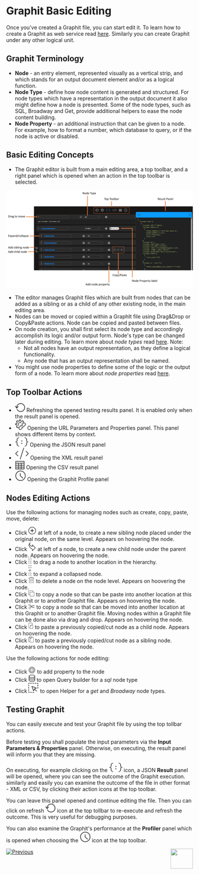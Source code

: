 # Graphit Basic Editing

Once you've created a Graphit file, you can start edit it. To learn how to create a Graphit as web service read [here]("/articles/15_web_services_and_graphit/06_custom_ws_create_graphit_ws.md" ). Similarly you can create Graphit under any other logical unit.



## Graphit Terminology

* **Node** - an entry element, represented visually as a vertical strip, and which stands for an output document element and/or as a logical function.
* **Node Type** - define how node content is generated and structured. For node types which have a representation in the output document it also might define how a node is presented. Some of the node types, such as SQL, Broadway and Get, provide additional helpers to ease the node content building.  
* **Node Property** - an additional instruction that can be given to a node. For example, how to format a number, which database to query, or if the node is active or disabled.



## Basic Editing Concepts

* The Graphit editor is built from a main editing area, a top toolbar, and a right panel which is opened when an action in the top toolbar is selected.

<img src="images\graphit_editor.png"  />

* The editor manages Graphit files which are built from nodes that can be added as a sibling or as a child of any other existing node, in the main editing area.
* Nodes can be moved or copied within a GraphIt file using Drag&Drop or Copy&Paste actions. Node can be copied and pasted between files.
* On node creation, you shall first select its node type and accordingly accomplish its logic and/or output form. Node's type can be changed later during editing. To learn more about *node types* read [here](TBD). Note:
  * Not all nodes have an output representation, as they define a logical functionality.
  * Any node that has an output representation shall be named.
* You might use node properties to define some of the logic or the output form of  a node. To learn more about *node properties* read [here](TBD).


## Top Toolbar Actions

*  <img src="images/refraesh-icon.png"></img> Refreshing the  opened testing results panel. It is enabled only when the result panel is opened.
*  <img src="images/url-icon.png"></img> Opening the URL Parameters and Properties panel. This panel shows different items by context.
*  <img src="images/show-output-json-icon.png"></img> Opening the JSON result panel 
*  <img src="images/show-output-xml-icon.png"></img> Opening the XML result panel 
*  <img src="images/show-output-csv-icon.png"></img> Opening the CSV result panel 
*  <img src="images/profiler-icon.png"></img> Opening the Graphit Profile panel 



## Nodes Editing Actions

Use the following actions for managing nodes such as create, copy, paste, move, delete:

- Click <img src="images/add_sibling.png"></img> at left of a node, to create a new sibling node placed under the original node, on the same level. Appears on hoovering the node.
- Click <img src="images/add-child.png"></img> at left of a node, to create a new child node under the parent node. Appears on hoovering the node.
- Click <img src="images/drag-icon.png" ></img> to drag a node to another location in the hierarchy. 
- Click  <img src="images/drag-open-icon.png" > to expand a collapsed node.
- Click <img src="images/delete_node.png" ></img> to delete a node on the node level.  Appears on hoovering the node.
- Click <img src="images/copy.png" ></img> to copy a node so that can be paste into another location at this Graphit or to another Graphit file. Appears on hoovering the node.
- Click <img src="images/cut.png"></img> to copy a node so that can be moved into another location at this Graphit or to another Graphit file. Moving nodes within a Graphit file can be done also via drag and drop. Appears on hoovering the node.
- Click <img src="images/paste_child.png" > to paste a previously copied/cut node as a child node. Appears on hoovering the node.
- Click <img src="images/paste_sibling.png" > to paste a previously copied/cut node as a sibling node. Appears on hoovering the node.



Use the following actions for node editing:

- Click <img src="images/plus-icon.png" > to add property to the node
- Click <img src="images/db-icon.png" > to open Query builder for a *sql* node type
- Click <img src="images/selection.png" > to open Helper for a *get* and *Broadway* node types.



## Testing Graphit

You can easily execute and test your Graphit file by using the top tollbar actions.

Before testing you shall populate the input parameters via the **Input Parameters & Properties** panel. Otherwise, on executing, the result panel will inform you that they are missing.

On executing, for example clicking on the <img src="images/show-output-json-icon.png"></img> icon, a JSON **Result** panel will be opened, where you can see the outcome of the Graphit execution. similarly and easily you can examine the outcome of the file in other format - XML or CSV, by clicking their action icons at the top toolbar.

You can leave this panel opened and continue editing the file. Then you can click on refresh <img src="images/refraesh-icon.png"></img> icon at the top tollbar to re-execute and refresh the outcome. This is very useful for debugging purposes.



You can also examine the Graphit's performance at the **Profiler** panel which is opened when choosing the <img src="images/profiler-icon.png"></img> icon at the top toolbar.







[![Previous](/articles/images/Previous.png)](/articles/15_web_services_and_graphit/17_Graphit/01_graphit_overview.md)[<img align="right" width="60" height="54" src="/articles/images/Next.png">](/articles/15_web_services_and_graphit/17_Graphit/03_graphit_node_types.md)

